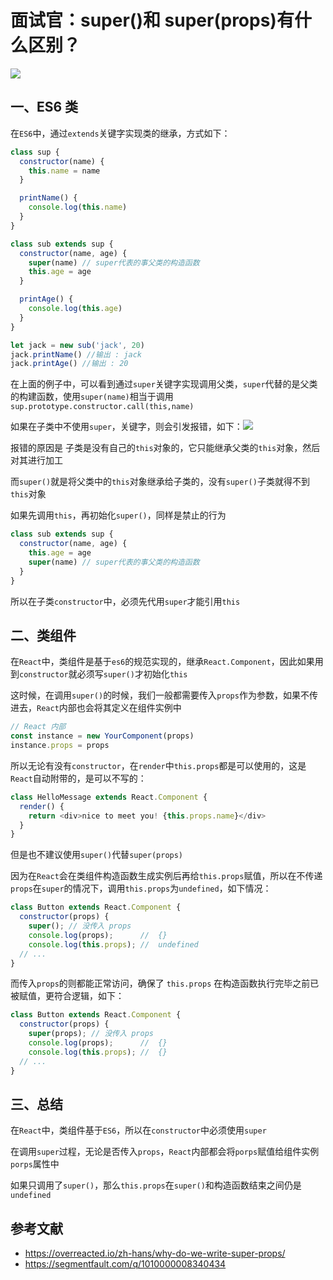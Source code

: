 # 面试官：super()和 super(props)有什么区别？

![](https://static.vue-js.com/618abaf0-d71c-11eb-85f6-6fac77c0c9b3.png)

## 一、ES6 类

在`ES6`中，通过`extends`关键字实现类的继承，方式如下：

```js
class sup {
  constructor(name) {
    this.name = name
  }

  printName() {
    console.log(this.name)
  }
}

class sub extends sup {
  constructor(name, age) {
    super(name) // super代表的事父类的构造函数
    this.age = age
  }

  printAge() {
    console.log(this.age)
  }
}

let jack = new sub('jack', 20)
jack.printName() //输出 : jack
jack.printAge() //输出 : 20
```

在上面的例子中，可以看到通过`super`关键字实现调用父类，`super`代替的是父类的构建函数，使用`super(name)`相当于调用`sup.prototype.constructor.call(this,name)`

如果在子类中不使用`super`，关键字，则会引发报错，如下：![](https://static.vue-js.com/6ab40190-d71c-11eb-85f6-6fac77c0c9b3.png)

报错的原因是 子类是没有自己的`this`对象的，它只能继承父类的`this`对象，然后对其进行加工

而`super()`就是将父类中的`this`对象继承给子类的，没有`super()`子类就得不到`this`对象

如果先调用`this`，再初始化`super()`，同样是禁止的行为

```js
class sub extends sup {
  constructor(name, age) {
    this.age = age
    super(name) // super代表的事父类的构造函数
  }
}
```

所以在子类`constructor`中，必须先代用`super`才能引用`this`

## 二、类组件

在`React`中，类组件是基于`es6`的规范实现的，继承`React.Component`，因此如果用到`constructor`就必须写`super()`才初始化`this`

这时候，在调用`super()`的时候，我们一般都需要传入`props`作为参数，如果不传进去，`React`内部也会将其定义在组件实例中

```js
// React 内部
const instance = new YourComponent(props)
instance.props = props
```

所以无论有没有`constructor`，在`render`中`this.props`都是可以使用的，这是`React`自动附带的，是可以不写的：

```js
class HelloMessage extends React.Component {
  render() {
    return <div>nice to meet you! {this.props.name}</div>
  }
}
```

但是也不建议使用`super()`代替`super(props)`

因为在`React`会在类组件构造函数生成实例后再给`this.props`赋值，所以在不传递`props`在`super`的情况下，调用`this.props`为`undefined`，如下情况：

```jsx
class Button extends React.Component {
  constructor(props) {
    super(); // 没传入 props
    console.log(props);      //  {}
    console.log(this.props); //  undefined
  // ...
}
```

而传入`props`的则都能正常访问，确保了 `this.props` 在构造函数执行完毕之前已被赋值，更符合逻辑，如下：

```jsx
class Button extends React.Component {
  constructor(props) {
    super(props); // 没传入 props
    console.log(props);      //  {}
    console.log(this.props); //  {}
  // ...
}
```

## 三、总结

在`React`中，类组件基于`ES6`，所以在`constructor`中必须使用`super`

在调用`super`过程，无论是否传入`props`，`React`内部都会将`porps`赋值给组件实例`porps`属性中

如果只调用了`super()`，那么`this.props`在`super()`和构造函数结束之间仍是`undefined`

## 参考文献

- https://overreacted.io/zh-hans/why-do-we-write-super-props/
- https://segmentfault.com/q/1010000008340434
